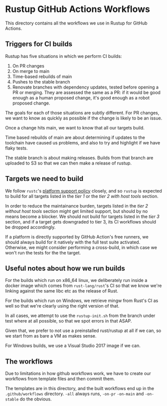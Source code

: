 # Rustup GitHub Actions Workflows

This directory contains all the workflows we use in Rustup for GitHub Actions.

## Triggers for CI builds

Rustup has five situations in which we perform CI builds:

1. On PR changes
2. On merge to main
3. Time-based rebuilds of main
4. Pushes to the stable branch
5. Renovate branches with dependency updates, tested before opening a PR or
   merging. They are assessed the same as a PR: if it would be good enough as a
   human proposed change, it's good enough as a robot proposed change.

The goals for each of those situations are subtly different. For PR changes,
we want to know as quickly as possible if the change is likely to be an issue.

Once a change hits main, we want to know that all our targets build.

Time based rebuilds of main are about determining if updates to the toolchain
have caused us problems, and also to try and highlight if we have flaky tests.

The stable branch is about making releases. Builds from that branch are uploaded
to S3 so that we can then make a release of rustup.

## Targets we need to build

We follow `rustc`'s [platform support policy] closely, and so `rustup` is expected
to build for all targets listed in the _tier 1_ or the _tier 2 with host tools_ section.

[platform support policy]: https://doc.rust-lang.org/nightly/rustc/platform-support.html

In order to reduce the maintainance burden, targets listed in the _tier 2 without host
tools_ section might get limited support, but should by no means become a blocker.
We should not build for targets listed in the _tier 3_ section, and if a target gets
downgraded to tier 3, its CI workflows should be dropped accordingly.

If a platform is directly supported by GitHub Action's free runners, we should always
build for it natively with the full test suite activated.
Otherwise, we might consider performing a cross-build, in which case we won't run the
tests for the the target.

## Useful notes about how we run builds

For the builds which run on x86_64 linux, we deliberately run inside a docker
image which comes from `rust-lang/rust`'s CI so that we know we're linking against
the same libc etc as the release of Rust.

For the builds which run on Windows, we retrieve mingw from Rust's CI as well
so that we're clearly using the right version of that.

In all cases, we attempt to use the `rustup-init.sh` from the branch under test
where at all possible, so that we spot errors in that ASAP.

Given that, we prefer to not use a preinstalled rust/rustup at all if we can,
so we start from as bare a VM as makes sense.

For Windows builds, we use a Visual Studio 2017 image if we can.

## The workflows

Due to limitations in how github workflows work, we have to create our workflows
from template files and then commit them.

The templates are in this directory, and the built workflows end up in the
`.github/workflows` directory. `-all` always runs, `-on-pr` `-on-main` and
`-on-stable` do the obvious.
